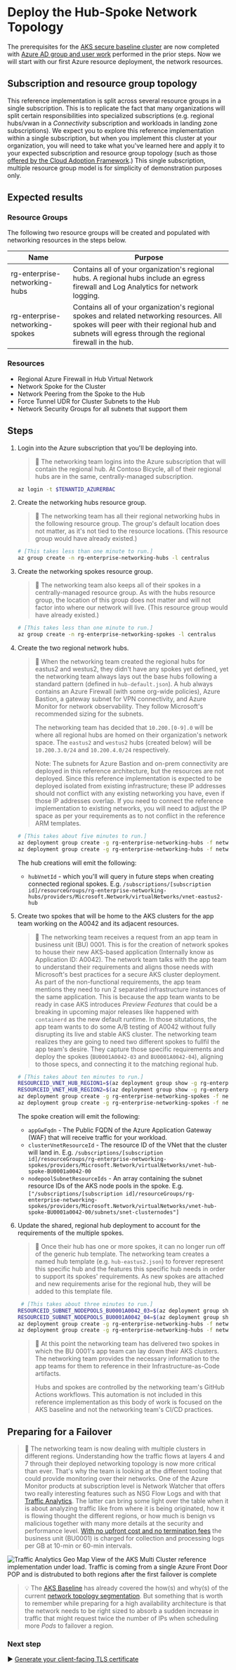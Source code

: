 # Deploy the Hub-Spoke Network Topology

The prerequisites for the [AKS secure baseline cluster](./) are now completed with [Azure AD group and user work](./02-aad.md) performed in the prior steps. Now we will start with our first Azure resource deployment, the network resources.

## Subscription and resource group topology

This reference implementation is split across several resource groups in a single subscription. This is to replicate the fact that many organizations will split certain responsibilities into specialized subscriptions (e.g. regional hubs/vwan in a _Connectivity_ subscription and workloads in landing zone subscriptions). We expect you to explore this reference implementation within a single subscription, but when you implement this cluster at your organization, you will need to take what you've learned here and apply it to your expected subscription and resource group topology (such as those [offered by the Cloud Adoption Framework](https://docs.microsoft.com/azure/cloud-adoption-framework/decision-guides/subscriptions/).) This single subscription, multiple resource group model is for simplicity of demonstration purposes only.

## Expected results

### Resource Groups

The following two resource groups will be created and populated with networking resources in the steps below.

| Name                            | Purpose                                                                                                                                                                                              |
| ------------------------------- | ---------------------------------------------------------------------------------------------------------------------------------------------------------------------------------------------------- |
| rg-enterprise-networking-hubs   | Contains all of your organization's regional hubs. A regional hubs include an egress firewall and Log Analytics for network logging.                                                                 |
| rg-enterprise-networking-spokes | Contains all of your organization's regional spokes and related networking resources. All spokes will peer with their regional hub and subnets will egress through the regional firewall in the hub. |

### Resources

- Regional Azure Firewall in Hub Virtual Network
- Network Spoke for the Cluster
- Network Peering from the Spoke to the Hub
- Force Tunnel UDR for Cluster Subnets to the Hub
- Network Security Groups for all subnets that support them

## Steps

1. Login into the Azure subscription that you'll be deploying into.

   > :book: The networking team logins into the Azure subscription that will contain the regional hub. At Contoso Bicycle, all of their regional hubs are in the same, centrally-managed subscription.

   ```bash
   az login -t $TENANTID_AZURERBAC
   ```

1. Create the networking hubs resource group.

   > :book: The networking team has all their regional networking hubs in the following resource group. The group's default location does not matter, as it's not tied to the resource locations. (This resource group would have already existed.)

   ```bash
   # [This takes less than one minute to run.]
   az group create -n rg-enterprise-networking-hubs -l centralus
   ```

1. Create the networking spokes resource group.

   > :book: The networking team also keeps all of their spokes in a centrally-managed resource group. As with the hubs resource group, the location of this group does not matter and will not factor into where our network will live. (This resource group would have already existed.)

   ```bash
   # [This takes less than one minute to run.]
   az group create -n rg-enterprise-networking-spokes -l centralus
   ```

1. Create the two regional network hubs.

   > :book: When the networking team created the regional hubs for eastus2 and westus2, they didn't have any spokes yet defined, yet the networking team always lays out the base hubs following a standard pattern (defined in `hub-default.json`). A hub always contains an Azure Firewall (with some org-wide policies), Azure Bastion, a gateway subnet for VPN connectivity, and Azure Monitor for network observability. They follow Microsoft's recommended sizing for the subnets.
   >
   > The networking team has decided that `10.200.[0-9].0` will be where all regional hubs are homed on their organization's network space. The `eastus2` and `westus2` hubs (created below) will be `10.200.3.0/24` and `10.200.4.0/24` respectively.
   >
   > Note: The subnets for Azure Bastion and on-prem connectivity are deployed in this reference architecture, but the resources are not deployed. Since this reference implementation is expected to be deployed isolated from existing infrastructure; these IP addresses should not conflict with any existing networking you have, even if those IP addresses overlap. If you need to connect the reference implementation to existing networks, you will need to adjust the IP space as per your requirements as to not conflict in the reference ARM templates.

   ```bash
   # [This takes about five minutes to run.]
   az deployment group create -g rg-enterprise-networking-hubs -f networking/hub-default.json -n hub-region1 -p hubVnetAddressSpace="10.200.3.0/24" azureFirewallSubnetAddressSpace="10.200.3.0/26" azureGatewaySubnetAddressSpace="10.200.3.64/27" azureBastionSubnetAddressSpace="10.200.3.96/27" location=eastus2
   az deployment group create -g rg-enterprise-networking-hubs -f networking/hub-default.json -n hub-region2 -p hubVnetAddressSpace="10.200.4.0/24" azureFirewallSubnetAddressSpace="10.200.4.0/26" azureGatewaySubnetAddressSpace="10.200.4.64/27" azureBastionSubnetAddressSpace="10.200.4.96/27" location=centralus
   ```

   The hub creations will emit the following:

   - `hubVnetId` - which you'll will query in future steps when creating connected regional spokes. E.g. `/subscriptions/[subscription id]/resourceGroups/rg-enterprise-networking-hubs/providers/Microsoft.Network/virtualNetworks/vnet-eastus2-hub`

1. Create two spokes that will be home to the AKS clusters for the app team working on the A0042 and its adjacent resources.

   > :book: The networking team receives a request from an app team in business unit (BU) 0001. This is for the creation of network spokes to house their new AKS-based application (Internally know as Application ID: A0042). The network team talks with the app team to understand their requirements and aligns those needs with Microsoft's best practices for a secure AKS cluster deployment. As part of the non-functional requirements, the app team mentions they need to run 2 separated infrastructure instances of the same application. This is because the app team wants to be ready in case AKS introduces _Preview Features_ that could be a breaking in upcoming major releases like happened with `containerd` as the new default runtime. In those situtations, the app team wants to do some A/B testing of A0042 without fully disrupting its live and stable AKS cluster. The networking team realizes they are going to need two different spokes to fullfil the app team's desire. They capture those specific requirements and deploy the spokes (`BU0001A0042-03` and `BU0001A0042-04`), aligning to those specs, and connecting it to the matching regional hub.

   ```bash
   # [This takes about ten minutes to run.]
   RESOURCEID_VNET_HUB_REGION1=$(az deployment group show -g rg-enterprise-networking-hubs -n hub-region1 --query properties.outputs.hubVnetId.value -o tsv)
   RESOURCEID_VNET_HUB_REGION2=$(az deployment group show -g rg-enterprise-networking-hubs -n hub-region2 --query properties.outputs.hubVnetId.value -o tsv)
   az deployment group create -g rg-enterprise-networking-spokes -f networking/spoke-BU0001A0042.json -n spoke-BU0001A0042-03 -p hubVnetResourceId="${RESOURCEID_VNET_HUB_REGION1}" appInstanceId="03" clusterVNetAddressPrefix="10.243.0.0/16" clusterNodesSubnetAddressPrefix="10.243.0.0/22" clusterIngressServicesSubnetAdressPrefix="10.243.4.0/28" applicationGatewaySubnetAddressPrefix="10.243.4.16/28" location=eastus2
   az deployment group create -g rg-enterprise-networking-spokes -f networking/spoke-BU0001A0042.json -n spoke-BU0001A0042-04 -p hubVnetResourceId="${RESOURCEID_VNET_HUB_REGION2}" appInstanceId="04" clusterVNetAddressPrefix="10.244.0.0/16" clusterNodesSubnetAddressPrefix="10.244.0.0/22" clusterIngressServicesSubnetAdressPrefix="10.244.4.0/28" applicationGatewaySubnetAddressPrefix="10.244.4.16/28" location=centralus
   ```

   The spoke creation will emit the following:

   - `appGwFqdn` - The Public FQDN of the Azure Application Gateway (WAF) that will receive traffic for your workload.
   - `clusterVnetResourceId` - The resource ID of the VNet that the cluster will land in. E.g. `/subscriptions/[subscription id]/resourceGroups/rg-enterprise-networking-spokes/providers/Microsoft.Network/virtualNetworks/vnet-hub-spoke-BU0001a0042-00`
   - `nodepoolSubnetResourceIds` - An array containing the subnet resource IDs of the AKS node pools in the spoke. E.g. `["/subscriptions/[subscription id]/resourceGroups/rg-enterprise-networking-spokes/providers/Microsoft.Network/virtualNetworks/vnet-hub-spoke-BU0001a0042-00/subnets/snet-clusternodes"]`

1. Update the shared, regional hub deployment to account for the requirements of the multiple spokes.

   > :book: Once their hub has one or more spokes, it can no longer run off of the generic hub template. The networking team creates a named hub template (e.g. `hub-eastus2.json`) to forever represent this specific hub and the features this specific hub needs in order to support its spokes' requirements. As new spokes are attached and new requirements arise for the regional hub, they will be added to this template file.

   ```bash
    # [This takes about three minutes to run.]
   RESOURCEID_SUBNET_NODEPOOLS_BU0001A0042_03=$(az deployment group show -g  rg-enterprise-networking-spokes -n spoke-BU0001A0042-03 --query properties.outputs.nodepoolSubnetResourceIds.value -o tsv)
   RESOURCEID_SUBNET_NODEPOOLS_BU0001A0042_04=$(az deployment group show -g  rg-enterprise-networking-spokes -n spoke-BU0001A0042-04 --query properties.outputs.nodepoolSubnetResourceIds.value -o tsv)
   az deployment group create -g rg-enterprise-networking-hubs -f networking/hub-regionA.json -n hub-region1 -p nodepoolSubnetResourceIds="['${RESOURCEID_SUBNET_NODEPOOLS_BU0001A0042_03}']" hubVnetAddressSpace="10.200.3.0/24" azureFirewallSubnetAddressSpace="10.200.3.0/26" azureGatewaySubnetAddressSpace="10.200.3.64/27" azureBastionSubnetAddressSpace="10.200.3.96/27" location=eastus2
   az deployment group create -g rg-enterprise-networking-hubs -f networking/hub-regionA.json -n hub-region2 -p nodepoolSubnetResourceIds="['${RESOURCEID_SUBNET_NODEPOOLS_BU0001A0042_04}']" hubVnetAddressSpace="10.200.4.0/24" azureFirewallSubnetAddressSpace="10.200.4.0/26" azureGatewaySubnetAddressSpace="10.200.4.64/27" azureBastionSubnetAddressSpace="10.200.4.96/27" location=centralus
   ```

   > :book: At this point the networking team has delivered two spokes in which the BU 0001's app team can lay down their AKS clusters. The networking team provides the necessary information to the app teams for them to reference in their Infrastructure-as-Code artifacts.
   >
   > Hubs and spokes are controlled by the networking team's GitHub Actions workflows. This automation is not included in this reference implementation as this body of work is focused on the AKS baseline and not the networking team's CI/CD practices.

## Preparing for a Failover

> :book: The networking team is now dealing with multiple clusters in different regions. Understanding how the traffic flows at layers 4 and 7 through their deployed networking topology is now more critical than ever. That's why the team is looking at the different tooling that could provide monitoring over their networks.  One of the Azure Monitor products at subscription level is Network Watcher that offers two really interesting features such as NSG Flow Logs and with that [Traffic Analytics](https://docs.microsoft.com/azure/network-watcher/traffic-analytics). The latter can bring some light over the table when it is about analyzing traffic like from where it is being originated, how it is flowing thought the different regions, or how much is benign vs malicious together with many more details at the security and performance level. [With no upfront cost and no termination fees](https://azure.microsoft.com/pricing/details/network-watcher/) the business unit (BU0001) is charged for collection and processing logs per GB at 10-min or 60-min intervals.

![Traffic Analytics Geo Map View of the AKS Multi Cluster reference implementation under load. Traffic is coming from a single Azure Front Door POP and is distrubuted to both regions after the first failover is complete](images/traffic-analytics-geo-map.png)

> :bulb: The [AKS Baseline](https://github.com/mspnp/aks-secure-baseline) has already covered the how(s) and why(s) of the current [network topology segmentation](https://github.com/mspnp/aks-secure-baseline/blob/main/networking/topology.md). But something that is worth to remember while preparing for a high availability architecture is that the network needs to be right sized to absorb a sudden increase in traffic that might request twice the number of IPs when scheduling more _Pods_ to failover a region.

### Next step

:arrow_forward: [Generate your client-facing TLS certificate](./04-ca-certificates.md)
